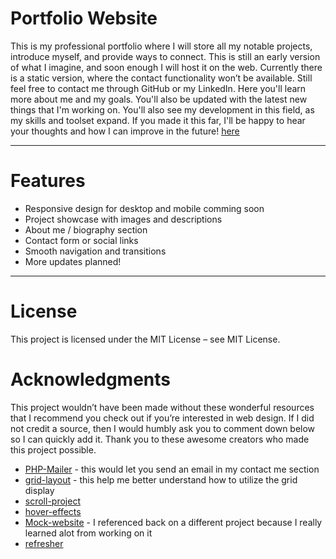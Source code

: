 # Portfolio Website  
This is my professional portfolio where I will store all my notable projects, introduce myself, and provide ways to connect. This is still an early version of what I imagine, and soon enough I will host it on the web. Currently there is a static version, where the contact functionality won’t be available. Still feel free to contact me through GitHub or my LinkedIn. Here you'll learn more about me and my goals. You'll also be updated with the latest new things that I'm working on. You'll also see my development in this field, as my skills and toolset expand. If you made it this far, I'll be happy to hear your thoughts and how I can improve in the future! [here](https://yourusername.github.io/Portfolio/)  

---

# Features  
- Responsive design for desktop and mobile comming soon
- Project showcase with images and descriptions  
- About me / biography section  
- Contact form or social links  
- Smooth navigation and transitions  
- More updates planned!  

---

# License
This project is licensed under the MIT License – see MIT License.

# Acknowledgments
This project wouldn’t have been made without these wonderful resources that I recommend you check out if you’re interested in web design. If I did not credit a source, then I would humbly ask you to comment down below so I can quickly add it. Thank you to these awesome creators who made this project possible.
  - [PHP-Mailer](https://www.youtube.com/watch?v=EM630O5W-_I) - this would let you send an email in my contact me section
  - [grid-layout](https://www.youtube.com/watch?v=eHaZlFcGl6k) - this help me better understand how to utilize the grid display
  - [scroll-project](https://www.w3schools.com/cssref/pr_pos_overflow.php)
  - [hover-effects](https://www.w3schools.com/cssref/sel_hover.php)
  - [Mock-website](https://github.com/soberox/website) - I referenced back on a different project because I really learned alot from working on it
  - [refresher](https://www.youtube.com/watch?v=HGTJBPNC-Gw)
